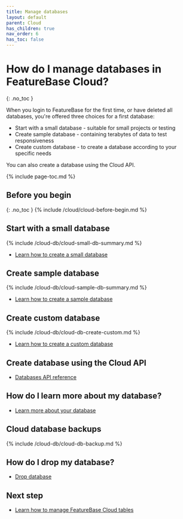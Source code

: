 ```yaml
---
title: Manage databases
layout: default
parent: Cloud
has_children: true
nav_order: 6
has_toc: false
---
```


# How do I manage databases in FeatureBase Cloud?
{: .no_toc }

When you login to FeatureBase for the first time, or have deleted all databases, you're offered three choices for a first database:

* Start with a small database - suitable for small projects or testing
* Create sample database - containing terabytes of data to test responsiveness
* Create custom database - to create a database according to your specific needs

You can also create a database using the Cloud API.

{% include page-toc.md %}

## Before you begin
{: .no_toc }
{% include /cloud/cloud-before-begin.md %}

## Start with a small database

{% include /cloud-db/cloud-small-db-summary.md %}

* [Learn how to create a small database](/docs/cloud/cloud-databases/cloud-db-create-small)

## Create sample database

{% include /cloud-db/cloud-sample-db-summary.md %}

* [Learn how to create a sample database](/docs/cloud/cloud-databases/cloud-db-create-sample)

## Create custom database

{% include /cloud-db/cloud-db-create-custom.md %}

* [Learn how to create a custom database](/docs/cloud/cloud-databases/cloud-db-create-custom)

## Create database using the Cloud API

* [Databases API reference](https://api-docs-featurebase-cloud.redoc.ly/latest#tag/Databases)

## How do I learn more about my database?

* [Learn more about your database](/docs/cloud/cloud-databases/cloud-db-metrics)

## Cloud database backups

{% include /cloud-db/cloud-db-backup.md %}

## How do I drop my database?

* [Drop database](/docs/cloud/cloud-databases/cloud-db-delete)

## Next step

* [Learn how to manage FeatureBase Cloud tables](/docs/cloud/cloud-tables/cloud-table-manage)
